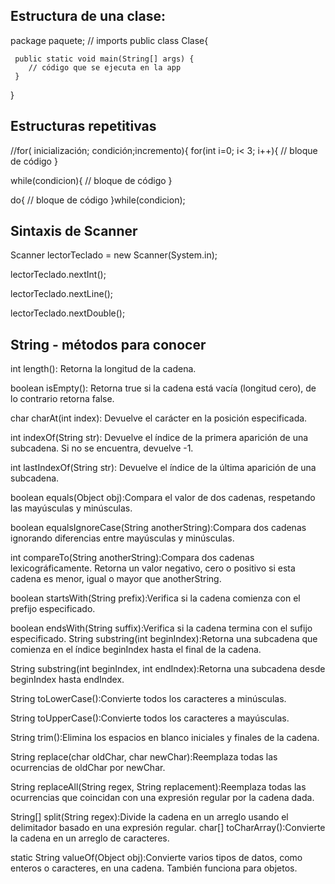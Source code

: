 ## Estructura de una clase: 

package paquete; 
// imports
public class Clase{

     public static void main(String[] args) {
        // código que se ejecuta en la app
     }
}

## Estructuras repetitivas

//for( inicialización; condición;incremento){
  for(int i=0; i< 3; i++){
    // bloque de código
}


while(condicion){
    // bloque de código
}

do{
    // bloque de código
}while(condicion);

## Sintaxis de Scanner
Scanner lectorTeclado = new Scanner(System.in);

lectorTeclado.nextInt();

lectorTeclado.nextLine();

lectorTeclado.nextDouble();

## String - métodos para conocer

int length():  Retorna la longitud de la cadena.

boolean isEmpty(): Retorna true si la cadena está vacía (longitud cero), de lo contrario retorna false.

char charAt(int index): Devuelve el carácter en la posición especificada.

int indexOf(String str): Devuelve el índice de la primera aparición de una subcadena. Si no se encuentra, devuelve -1.

int lastIndexOf(String str): Devuelve el índice de la última aparición de una subcadena.

boolean equals(Object obj):Compara el valor de dos cadenas, respetando las mayúsculas y minúsculas.

boolean equalsIgnoreCase(String anotherString):Compara dos cadenas ignorando diferencias entre mayúsculas y minúsculas.

int compareTo(String anotherString):Compara dos cadenas lexicográficamente. Retorna un valor negativo, cero o positivo si esta cadena es menor, igual o mayor que anotherString.

boolean startsWith(String prefix):Verifica si la cadena comienza con el prefijo especificado.

boolean endsWith(String suffix):Verifica si la cadena termina con el sufijo especificado.
String substring(int beginIndex):Retorna una subcadena que comienza en el índice beginIndex hasta el final de la cadena.

String substring(int beginIndex, int endIndex):Retorna una subcadena desde beginIndex hasta endIndex.

String toLowerCase():Convierte todos los caracteres a minúsculas.

String toUpperCase():Convierte todos los caracteres a mayúsculas.

String trim():Elimina los espacios en blanco iniciales y finales de la cadena.

String replace(char oldChar, char newChar):Reemplaza todas las ocurrencias de oldChar por newChar.

String replaceAll(String regex, String replacement):Reemplaza todas las ocurrencias que coincidan con una expresión regular por la cadena dada.

String[] split(String regex):Divide la cadena en un arreglo usando el delimitador basado en una expresión regular.
char[] toCharArray():Convierte la cadena en un arreglo de caracteres.

static String valueOf(Object obj):Convierte varios tipos de datos, como enteros o caracteres, en una cadena. También funciona para objetos.
